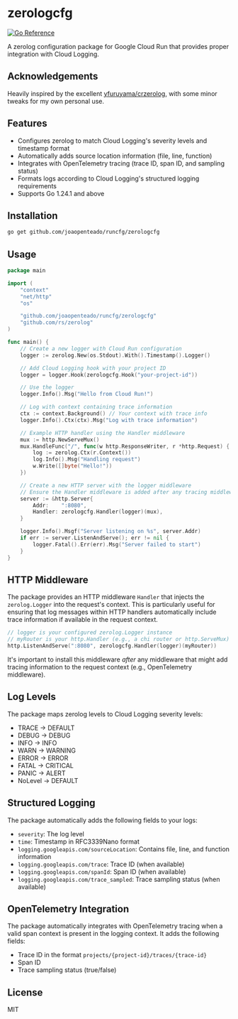 # zerologcfg

[![Go Reference](https://pkg.go.dev/badge/github.com/joaopenteado/runcfg/zerologcfg.svg)](https://pkg.go.dev/github.com/joaopenteado/runcfg/zerologcfg)

A zerolog configuration package for Google Cloud Run that provides proper
integration with Cloud Logging.

## Acknowledgements

Heavily inspired by the excellent
[yfuruyama/crzerolog](https://github.com/yfuruyama/crzerolog), with some minor
tweaks for my own personal use.

## Features

- Configures zerolog to match Cloud Logging's severity levels and timestamp
format
- Automatically adds source location information (file, line, function)
- Integrates with OpenTelemetry tracing (trace ID, span ID, and sampling status)
- Formats logs according to Cloud Logging's structured logging requirements
- Supports Go 1.24.1 and above

## Installation

```bash
go get github.com/joaopenteado/runcfg/zerologcfg
```

## Usage

```go
package main

import (
	"context"
	"net/http"
	"os"

	"github.com/joaopenteado/runcfg/zerologcfg"
	"github.com/rs/zerolog"
)

func main() {
	// Create a new logger with Cloud Run configuration
	logger := zerolog.New(os.Stdout).With().Timestamp().Logger()

	// Add Cloud Logging hook with your project ID
	logger = logger.Hook(zerologcfg.Hook("your-project-id"))

	// Use the logger
	logger.Info().Msg("Hello from Cloud Run!")

	// Log with context containing trace information
	ctx := context.Background() // Your context with trace info
	logger.Info().Ctx(ctx).Msg("Log with trace information")

	// Example HTTP handler using the Handler middleware
	mux := http.NewServeMux()
	mux.HandleFunc("/", func(w http.ResponseWriter, r *http.Request) {
		log := zerolog.Ctx(r.Context())
		log.Info().Msg("Handling request")
		w.Write([]byte("Hello!"))
	})

	// Create a new HTTP server with the logger middleware
	// Ensure the Handler middleware is added after any tracing middleware
	server := &http.Server{
		Addr:    ":8080",
		Handler: zerologcfg.Handler(logger)(mux),
	}

	logger.Info().Msgf("Server listening on %s", server.Addr)
	if err := server.ListenAndServe(); err != nil {
		logger.Fatal().Err(err).Msg("Server failed to start")
	}
}
```

## HTTP Middleware

The package provides an HTTP middleware `Handler` that injects the `zerolog.Logger`
into the request's context. This is particularly useful for ensuring that log
messages within HTTP handlers automatically include trace information if available
in the request context.

```go
// logger is your configured zerolog.Logger instance
// myRouter is your http.Handler (e.g., a chi router or http.ServeMux)
http.ListenAndServe(":8080", zerologcfg.Handler(logger)(myRouter))
```

It's important to install this middleware *after* any middleware that might
add tracing information to the request context (e.g., OpenTelemetry middleware).

## Log Levels

The package maps zerolog levels to Cloud Logging severity levels:

- TRACE → DEFAULT
- DEBUG → DEBUG
- INFO → INFO
- WARN → WARNING
- ERROR → ERROR
- FATAL → CRITICAL
- PANIC → ALERT
- NoLevel → DEFAULT

## Structured Logging

The package automatically adds the following fields to your logs:

- `severity`: The log level
- `time`: Timestamp in RFC3339Nano format
- `logging.googleapis.com/sourceLocation`: Contains file, line, and function
information
- `logging.googleapis.com/trace`: Trace ID (when available)
- `logging.googleapis.com/spanId`: Span ID (when available)
- `logging.googleapis.com/trace_sampled`: Trace sampling status (when available)

## OpenTelemetry Integration

The package automatically integrates with OpenTelemetry tracing when a valid
span context is present in the logging context. It adds the following fields:

- Trace ID in the format `projects/{project-id}/traces/{trace-id}`
- Span ID
- Trace sampling status (true/false)

## License

MIT
